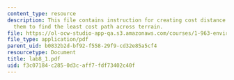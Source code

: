 ```yaml
---
content_type: resource
description: This file contains instruction for creating cost distance grids and using
  them to find the least cost path across terrain.
file: https://ol-ocw-studio-app-qa.s3.amazonaws.com/courses/1-963-environmental-engineering-applications-of-geographic-information-systems-fall-2004/f3c07184c2850d3caff7fdf73402c40f_lab8_1.pdf
file_type: application/pdf
parent_uid: b0832b2d-bf92-f558-29f9-cd32e85a5cf4
resourcetype: Document
title: lab8_1.pdf
uid: f3c07184-c285-0d3c-aff7-fdf73402c40f
---
```


